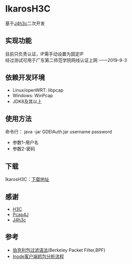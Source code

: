 # IkarosH3C
基于[J4h3c](https://github.com/XJhrack/J4h3c/releases)二次开发

## 实现功能
目前只负责认证，IP需手动设置为固定IP  
经过测试可用于广东第二师范学院网线认证上网 ——2019-9-3

## 依赖开发环境
* Linux/openWRT: libpcap
* Windows: WinPcap
* JDK8及其以上

## 使用方法
命令行：
  java -jar GDEIAuth.jar username password
* 参数1-用户名
* 参数2-密码

## 下载
IkarosH3C：[下载地址](https://github.com/Ikarosx/IkarosH3C/releases)

## 感谢
* [H3C](https://github.com/QCute/H3C)
* [Pcap4J](https://github.com/kaitoy/pcap4j)
* [J4h3c](https://github.com/XJhrack/J4h3c)

## 参考
* [伯克利包过滤语法](https://www.winpcap.org/docs/docs_40_2/html/group__language.html)(Berkeley Packet Filter,BPF)
* [Inode客户端抓包分析流程](https://fjkfwz.github.io/2014/12/04/H3C-inode-Linux/)
